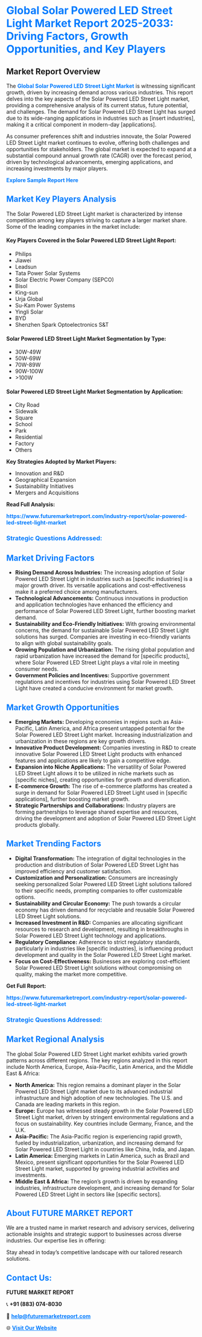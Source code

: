 <h1 style="color: #007BFF;">Global Solar Powered LED Street Light Market Report 2025-2033: Driving Factors, Growth Opportunities, and Key Players</h1>

<section id="overview">
<h2>Market Report Overview</h2>
<p>The <a href="https://www.futuremarketreport.com/industry-report/solar-powered-led-street-light-market" style="color: #007BFF; text-decoration: none;"><strong>Global Solar Powered LED Street Light Market</strong></a> is witnessing significant growth, driven by increasing demand across various industries. This report delves into the key aspects of the Solar Powered LED Street Light market, providing a comprehensive analysis of its current status, future potential, and challenges. The demand for Solar Powered LED Street Light has surged due to its wide-ranging applications in industries such as [insert industries], making it a critical component in modern-day [applications].</p>
<p>As consumer preferences shift and industries innovate, the Solar Powered LED Street Light market continues to evolve, offering both challenges and opportunities for stakeholders. The global market is expected to expand at a substantial compound annual growth rate (CAGR) over the forecast period, driven by technological advancements, emerging applications, and increasing investments by major players.</p>
</section>

<section id="overview">
<p><a href="https://www.futuremarketreport.com/request-sample/reportId=116112" style="color: #007BFF; text-decoration: none;"><strong>Explore Sample Report Here</strong></a></p>
</section>

<section id="key-players">
<h2 style="color: #007BFF;">Market Key Players Analysis</h2>
<p>The Solar Powered LED Street Light market is characterized by intense competition among key players striving to capture a larger market share. Some of the leading companies in the market include:</p>
<h4>Key Players Covered in the Solar Powered LED Street Light Report:</h4>
<ul><li>Philips</li><li>Jiawei</li><li>Leadsun</li><li>Tata Power Solar Systems</li><li>Solar Electric Power Company (SEPCO)</li><li>Bisol</li><li>King-sun</li><li>Urja Global</li><li>Su-Kam Power Systems</li><li>Yingli Solar</li><li>BYD</li><li>Shenzhen Spark Optoelectronics S&amp;T</li></ul>
<h4>Solar Powered LED Street Light Market Segmentation by Type:</h4>
<ul><li>30W-49W</li><li>50W-69W</li><li>70W-89W</li><li>90W-100W</li><li>&gt;100W</li></ul>

<h4>Solar Powered LED Street Light Market Segmentation by Application:</h4>
<ul><li>City Road</li><li>Sidewalk</li><li>Square</li><li>School</li><li>Park</li><li>Residential</li><li>Factory</li><li>Others</li></ul>
<p><strong>Key Strategies Adopted by Market Players:</strong></p>
<ul>
<li>Innovation and R&D</li>
<li>Geographical Expansion</li>
<li>Sustainability Initiatives</li>
<li>Mergers and Acquisitions</li>
</ul>
</section>

<section>
<p><strong>Read Full Analysis: </strong></p><a href="https://www.futuremarketreport.com/industry-report/solar-powered-led-street-light-market" style="color: #007BFF; text-decoration: none;"><strong>https://www.futuremarketreport.com/industry-report/solar-powered-led-street-light-market</strong></a>
<h3 style="color: #007BFF;">Strategic Questions Addressed:</h3>
</section>

<section id="driving-factors">
<h2 style="color: #007BFF;">Market Driving Factors</h2>
<ul>
<li><strong>Rising Demand Across Industries:</strong> The increasing adoption of Solar Powered LED Street Light in industries such as [specific industries] is a major growth driver. Its versatile applications and cost-effectiveness make it a preferred choice among manufacturers.</li>
<li><strong>Technological Advancements:</strong> Continuous innovations in production and application technologies have enhanced the efficiency and performance of Solar Powered LED Street Light, further boosting market demand.</li>
<li><strong>Sustainability and Eco-Friendly Initiatives:</strong> With growing environmental concerns, the demand for sustainable Solar Powered LED Street Light solutions has surged. Companies are investing in eco-friendly variants to align with global sustainability goals.</li>
<li><strong>Growing Population and Urbanization:</strong> The rising global population and rapid urbanization have increased the demand for [specific products], where Solar Powered LED Street Light plays a vital role in meeting consumer needs.</li>
<li><strong>Government Policies and Incentives:</strong> Supportive government regulations and incentives for industries using Solar Powered LED Street Light have created a conducive environment for market growth.</li>
</ul>
</section>

<section id="growth-opportunities">
<h2 style="color: #007BFF;">Market Growth Opportunities</h2>
<ul>
<li><strong>Emerging Markets:</strong> Developing economies in regions such as Asia-Pacific, Latin America, and Africa present untapped potential for the Solar Powered LED Street Light market. Increasing industrialization and urbanization in these regions are key growth drivers.</li>
<li><strong>Innovative Product Development:</strong> Companies investing in R&D to create innovative Solar Powered LED Street Light products with enhanced features and applications are likely to gain a competitive edge.</li>
<li><strong>Expansion into Niche Applications:</strong> The versatility of Solar Powered LED Street Light allows it to be utilized in niche markets such as [specific niches], creating opportunities for growth and diversification.</li>
<li><strong>E-commerce Growth:</strong> The rise of e-commerce platforms has created a surge in demand for Solar Powered LED Street Light used in [specific applications], further boosting market growth.</li>
<li><strong>Strategic Partnerships and Collaborations:</strong> Industry players are forming partnerships to leverage shared expertise and resources, driving the development and adoption of Solar Powered LED Street Light products globally.</li>
</ul>
</section>

<section id="trending-factors">
<h2 style="color: #007BFF;">Market Trending Factors</h2>
<ul>
<li><strong>Digital Transformation:</strong> The integration of digital technologies in the production and distribution of Solar Powered LED Street Light has improved efficiency and customer satisfaction.</li>
<li><strong>Customization and Personalization:</strong> Consumers are increasingly seeking personalized Solar Powered LED Street Light solutions tailored to their specific needs, prompting companies to offer customizable options.</li>
<li><strong>Sustainability and Circular Economy:</strong> The push towards a circular economy has driven demand for recyclable and reusable Solar Powered LED Street Light solutions.</li>
<li><strong>Increased Investment in R&D:</strong> Companies are allocating significant resources to research and development, resulting in breakthroughs in Solar Powered LED Street Light technology and applications.</li>
<li><strong>Regulatory Compliance:</strong> Adherence to strict regulatory standards, particularly in industries like [specific industries], is influencing product development and quality in the Solar Powered LED Street Light market.</li>
<li><strong>Focus on Cost-Effectiveness:</strong> Businesses are exploring cost-efficient Solar Powered LED Street Light solutions without compromising on quality, making the market more competitive.</li>
</ul>
</section>

<section>
<p><strong>Get Full Report: </strong></p><a href="https://www.futuremarketreport.com/industry-report/solar-powered-led-street-light-market" style="color: #007BFF; text-decoration: none;"><strong>https://www.futuremarketreport.com/industry-report/solar-powered-led-street-light-market</strong></a>
<h3 style="color: #007BFF;">Strategic Questions Addressed:</h3>
</section>


<section id="regional-analysis">
<h2 style="color: #007BFF;">Market Regional Analysis</h2>
<p>The global Solar Powered LED Street Light market exhibits varied growth patterns across different regions. The key regions analyzed in this report include North America, Europe, Asia-Pacific, Latin America, and the Middle East & Africa:</p>
<ul>
<li><strong>North America:</strong> This region remains a dominant player in the Solar Powered LED Street Light market due to its advanced industrial infrastructure and high adoption of new technologies. The U.S. and Canada are leading markets in this region.</li>
<li><strong>Europe:</strong> Europe has witnessed steady growth in the Solar Powered LED Street Light market, driven by stringent environmental regulations and a focus on sustainability. Key countries include Germany, France, and the U.K.</li>
<li><strong>Asia-Pacific:</strong> The Asia-Pacific region is experiencing rapid growth, fueled by industrialization, urbanization, and increasing demand for Solar Powered LED Street Light in countries like China, India, and Japan.</li>
<li><strong>Latin America:</strong> Emerging markets in Latin America, such as Brazil and Mexico, present significant opportunities for the Solar Powered LED Street Light market, supported by growing industrial activities and investments.</li>
<li><strong>Middle East & Africa:</strong> The region’s growth is driven by expanding industries, infrastructure development, and increasing demand for Solar Powered LED Street Light in sectors like [specific sectors].</li>
</ul>
</section>

<footer>
<h2 style="color: #007BFF;">About FUTURE MARKET REPORT</h2>
<p>We are a trusted name in market research and advisory services, delivering actionable insights and strategic support to businesses across diverse industries. Our expertise lies in offering:</p>

<p>Stay ahead in today’s competitive landscape with our tailored research solutions.</p>

<h2 style="color: #007BFF;">Contact Us:</h2>
<p><strong>FUTURE MARKET REPORT</strong></p>
<p>📞 <strong>+91 (883) 074-8030</strong></p>
<p>📧 <strong><a href="mailto:help@futuremarketreport.com" style="color: #007BFF;">help@futuremarketreport.com</a></strong></p>
<p>🌐 <strong><a href="https://www.futuremarketreport.com/" style="color: #007BFF;">Visit Our Website</a></strong></p>
</footer>